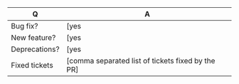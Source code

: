 | Q             | A
| ------------- | ---
| Bug fix?      | [yes|no]
| New feature?  | [yes|no]
| Deprecations? | [yes|no]
| Fixed tickets | [comma separated list of tickets fixed by the PR]
